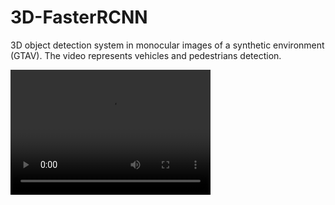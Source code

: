 # 3D-FasterRCNN
3D object detection system in monocular images of a synthetic environment (GTAV). 
The video represents vehicles and pedestrians detection.

<video src="video.mp4" width="320" height="200" controls preload></video>
